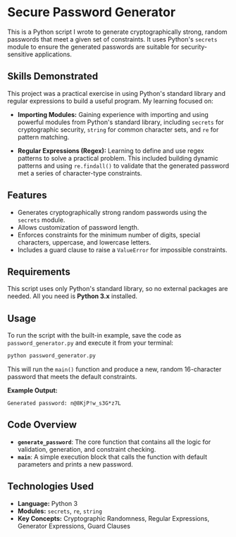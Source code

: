 # Secure Password Generator

This is a Python script I wrote to generate cryptographically strong, random passwords that meet a given set of constraints. It uses Python's `secrets` module to ensure the generated passwords are suitable for security-sensitive applications.



## Skills Demonstrated

This project was a practical exercise in using Python's standard library and regular expressions to build a useful program. My learning focused on:

- **Importing Modules:** Gaining experience with importing and using powerful modules from Python's standard library, including `secrets` for cryptographic security, `string` for common character sets, and `re` for pattern matching.

- **Regular Expressions (Regex):** Learning to define and use regex patterns to solve a practical problem. This included building dynamic patterns and using `re.findall()` to validate that the generated password met a series of character-type constraints.

## Features

- Generates cryptographically strong random passwords using the `secrets` module.
- Allows customization of password length.
- Enforces constraints for the minimum number of digits, special characters, uppercase, and lowercase letters.
- Includes a guard clause to raise a `ValueError` for impossible constraints.

## Requirements

This script uses only Python's standard library, so no external packages are needed. All you need is **Python 3.x** installed.

## Usage

To run the script with the built-in example, save the code as `password_generator.py` and execute it from your terminal:

```sh
python password_generator.py
```

This will run the `main()` function and produce a new, random 16-character password that meets the default constraints.

**Example Output:**
```
Generated password: n@8KjP!w_s3G*z7L
```

## Code Overview

- **`generate_password`**: The core function that contains all the logic for validation, generation, and constraint checking.
- **`main`**: A simple execution block that calls the function with default parameters and prints a new password.

## Technologies Used

- **Language:** Python 3
- **Modules:** `secrets`, `re`, `string`
- **Key Concepts:** Cryptographic Randomness, Regular Expressions, Generator Expressions, Guard Clauses

